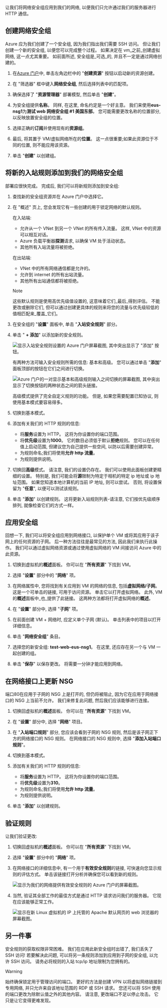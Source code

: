 让我们将网络安全组应用到我们的网络, 以便我们只允许通过我们的服务器进行 HTTP 通信。

## <a name="create-a-network-security-group"></a>创建网络安全组

Azure 应为我们创建了一个安全组, 因为我们指出我们需要 SSH 访问。 但让我们创建一个新的安全组, 以便您可以完成整个过程。 如果决定在 vm_之前_创建虚拟网络, 这一点尤其重要。 如前面所述, 安全组是_可选_的, 并且不一定是通过网络创建的。

1. 在[Azure 门户](https://portal.azure.com/learn.docs.microsoft.com?azure-portal=true)中, 单击左角边栏中的 "**创建资源**" 按钮以启动新的资源创建。

1. 在 "筛选器" 框中键入**网络安全组**, 然后选择列表中的匹配项。

1. 确保选择了 "**资源管理器**" 部署模型, 然后单击 "**创建**"。

1. 为安全组提供**名称**。 同样, 在这里, 命名约定是一个好主意。 我们来使用**eus-nsg1**为**测试 web 网络安全组 #1 美国东部**。 您可能需要更改名称的位置部分, 以反映放置安全组的位置。

1. 选择正确的**订阅**并使用现有的**资源组**。

1. 最后, 将其置于 VM/虚拟网络所在的**位置**。 这一点很重要;如果此资源位于不同的位置, 则不能应用该资源。

1. 单击 "**创建**" 以创建组。

## <a name="add-a-new-inbound-rule-to-our-network-security-group"></a>将新的入站规则添加到我们的网络安全组

部署应很快完成。 完成后, 我们可以将新规则添加到安全组:

1. 查找新的安全组资源并在 Azure 门户中选择它。

1. 在 "概述" 页上, 您会发现它有一些创建的用于锁定网络的默认规则。

    在入站端:

    - 允许从一个 VNet 到另一个 VNet 的所有传入流量。 这样, VNet 中的资源可以相互对话。
    - Azure 负载平衡器**探测**请求, 以确保 VM 处于活动状态。
    - 其他所有入站流量将被拒绝。

    在出站端:
    - VNet 中的所有网络通信都是允许的。
    - 允许到 internet 的所有出站流量。
    - 其他所有出站通信都将被拒绝。

    > [!NOTE]
    > 这些默认规则是使用高优先级值设置的, 这意味着它们_最后_得到评估。 不能更改或删除它们, 但可以通过创建更具体的规则来将您的流量与优先级较低的值相匹配来_覆盖_它们。

1. 在安全组的 "**设置**" 面板中, 单击 "**入站安全规则**" 部分。

1. 单击 " **+ 添加**" 以添加新的安全规则。

    ![显示入站安全规则设置的 Azure 门户屏幕截图, 其中突出显示了 "添加" 按钮。](../media/8-add-rule.png)

    有两种方法可输入安全规则所需的信息: 基本和高级。 您可以通过单击 "**添加**" 面板顶部的按钮在它们之间进行切换。

    ![Azure 门户的一对显示基本和高级规则输入之间切换的屏幕截图, 其中突出显示了切换按钮的两种状态之间的箭头链接。](../media/8-advanced-create-rule.png)

    高级模式提供了完全自定义规则的功能。 但是, 如果您需要配置已知协议, 则使用基本模式要容易得多。

1. 切换到基本模式。

1. 添加有关我们的 HTTP 规则的信息:

    - 将**服务**设置为 HTTP。 这将为你设置你的端口范围。
    - 将**优先级**设置为**1000**。 它的数目必须低于默认**拒绝**规则。 您可以在任何值上启动范围, 但建议您为自己提供一些空间, 以防以后需要创建异常。
    - 为规则命名;我们将使用**允许 http 流量**。
    - 为规则提供说明。

1. 切换回**高级**模式。 请注意, 我们的设置仍存在。 我们可以使用此面板创建更精细的设置。 特别是, 我们可能会将**源**限制为特定于相机的特定 ip 地址或 ip 地址范围。 如果您知道本地计算机的当前 IP 地址, 则可以尝试。 否则, 将设置保留为 "**任意**", 以便可以测试该规则。

1. 单击 "**添加**" 以创建规则。 这将更新入站规则列表-请注意, 它们按优先级顺序排列, 就像检查它们的方式一样。

## <a name="apply-the-security-group"></a>应用安全组

回想一下, 我们可以将安全组应用到网络接口, 以保护单个 VM 或将其应用于该子网上的任何资源的子网。 后一种方法往往是最常见的方法, 因此我们来执行此操作。 我们可以通过虚拟网络资源或通过使用虚拟网络的 VM 间接访问 Azure 中的此资源。

1. 切换到虚拟机的**概述**面板。 你可以在 "**所有资源**" 下找到 VM。

1. 选择 "**设置**" 部分中的 "**网络**" 项。

1. 在网络属性中, 您将找到有关应用到 VM 的网络的信息, 包括**虚拟网络/子网**。 这是一个可单击的链接, 可用于访问资源。 单击它以打开虚拟网络。 此外, VM 的**概述**面板中_也_提供了此链接。 这两种方法都将打开虚拟网络的**概述**。

1. 在 "**设置**" 部分中, 选择 "**子网**" 项。

1. 在前面创建 VM + 网络时, 应定义单个子网 (默认)。 单击列表中的项目以打开详细信息。

1. 单击 "**网络安全组**" 条目。

1. 选择您的新安全组: **test-web-eus-nsg1**。 在这里, 还应存在另一个与 VM 一起创建的组。

1. 单击 "**保存**" 以保存更改。 将需要一分钟才能应用到网络。

## <a name="update-the-nsg-on-the-network-interface"></a>在网络接口上更新 NSG

端口80在应用于子网的 NSG 上是打开的, 但仍将被阻止, 因为它在应用于网络接口的 NSG 上当前不允许。 我们来修复此问题, 然后我们应该能够进行连接。

1. 切换回虚拟机的**概述**面板。 你可以在 "**所有资源**" 下找到 VM。

1. 在 "**设置**" 部分中, 选择 "**网络**" 项目。

1. 在 "**入站端口规则**" 部分, 您应该会看到子网的 NSG 规则, 然后是该子网正下方的网络接口的 NSG 规则。 在网络接口的 NSG 规则中, 选择 "**添加入站端口规则**"。

1. 切换到基本模式。

1. 添加有关我们的 HTTP 规则的信息:

    - 将**服务**设置为 HTTP。 这将为你设置你的端口范围。
    - 将**优先级**设置为**310**。
    - 为规则命名;我们将使用**允许 http 流量**。
    - 为规则提供说明。

1. 单击 "**添加**" 以创建规则。

## <a name="verify-the-rules"></a>验证规则

让我们验证更改:

1. 切换回虚拟机的**概述**面板。 你可以在 "**所有资源**" 下找到 VM。

1. 选择 "**设置**" 部分中的 "**网络**" 项。

1. 在网络接口的详细信息中, 有一个用于**有效安全规则**的链接, 可快速向您显示规则的评估方式。 单击该链接打开分析并确保您可以看到新的规则。

    ![显示为我们的网络提供有效安全规则的 Azure 门户的屏幕截图。](../media/8-effective-rules.png)

1. 当然, 验证其全部工作的最佳方式是通过 HTTP 请求访问我们的服务器。 它现在应该能够正常工作。

    ![显示在新 Linux 虚拟机的 IP 上托管的 Apache 默认网页的 web 浏览器的屏幕截图。](../media/6-apache-works.png)

## <a name="one-more-thing"></a>另一件事

安全规则的获取权限非常困难。 我们在应用此新安全组时出错了, 我们丢失了 SSH 访问! 若要解决此问题, 可以将另一条规则添加到应用到子网的安全组, 以允许 SSH 访问。 请务必将规则的入站 tcp/ip 地址限制为您拥有的。

> [!WARNING]
> 始终确保锁定用于管理访问的端口。 更好的方法是创建 VPN 以将虚拟网络链接到专用网络, 并只允许来自该地址范围的 RDP 或 SSH 请求。 您还可以将 SSH 使用的端口更改为除默认值之外的其他内容。 请注意, 更改端口不足以停止攻击。 它只是让它变得更难发现。